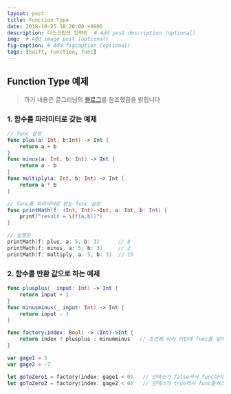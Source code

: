 ```yaml
---
layout: post
title: Function Type
date: 2018-10-25 18:20:00 +0900
description: 디스크립션 입력란  # Add post description (optional)
img:  # Add image post (optional)
fig-caption: # Add figcaption (optional)
tags: [Swift, Function, func]
---
```


## Function Type 예제
>하기 내용은 글그리님의 [블로그](https://eastroot1590.tistory.com/entry/Swift-%ED%95%A8%EC%88%98-%EC%8B%AC%ED%99%94-Function-Type?category=793494)를 참조했음을 밝힙니다

### 1. 함수를 파라미터로 갖는 예제
```swift
// func 설정
func plus(a: Int, b:Int) -> Int {
	return a + b
}
func minus(a: Int, b: Int) -> Int {
	return a - b
}
func multiply(a: Int, b: Int) -> Int {
	return a * b
}

// func를 파라미터로 받는 func 설정
func printMath(f: (Int, Int)->Int, a: Int, b: Int) {
	print("result = \(f(a,b))")
}

// 실행문
printMath(f: plus, a: 5, b: 3)		// 8
printMath(f: minus, a: 5, b: 3)		// 2
printMath(f: multiply, a: 5, b: 3)	// 15
```

### 2. 함수를 반환 값으로 하는 예제
```swift
func plusplus(_ input: Int) -> Int {
	return input + 1
}
func minusminus(_ input: Int) -> Int {
	return input - 1
}

func factory(index: Bool) -> (Int)->Int {
	return index ? plusplus : minumminus   // 조건에 따라 리턴에 func를 넣어 돌린다... 하아...
}

var gage1 = 5
var gage2 = -7

let goToZero1 = factory(index: gage1 < 0)	// 인덱스가 false라서 func마이너스 가동
let goToZero2 = factory(index: gage2 < 0)	// 인덱스가 true라서 func플러스 가동
```
